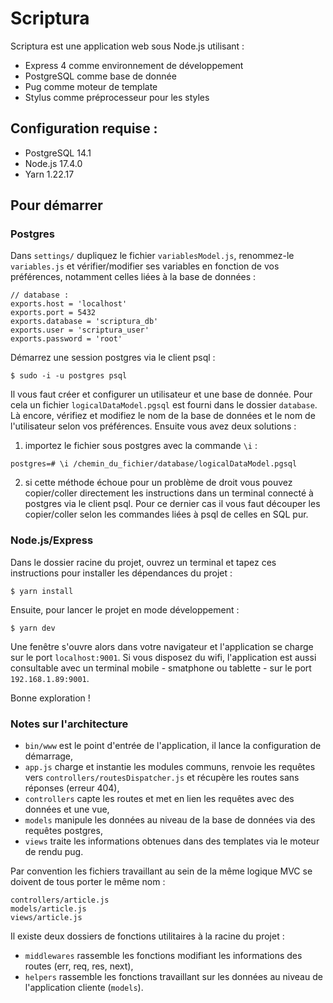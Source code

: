 # Scriptura

Scriptura est une application web sous Node.js utilisant :
* Express 4 comme environnement de développement
* PostgreSQL comme base de donnée
* Pug comme moteur de template
* Stylus comme préprocesseur pour les styles

## Configuration requise :

* PostgreSQL 14.1
* Node.js 17.4.0
* Yarn 1.22.17

## Pour démarrer

### Postgres

Dans `settings/` dupliquez le fichier `variablesModel.js`, renommez-le `variables.js` et vérifier/modifier ses variables en fonction de vos préférences, notamment celles liées à la base de données :

```
// database :
exports.host = 'localhost'
exports.port = 5432
exports.database = 'scriptura_db'
exports.user = 'scriptura_user'
exports.password = 'root'
```

Démarrez une session postgres via le client psql :

```
$ sudo -i -u postgres psql
```

Il vous faut créer et configurer un utilisateur et une base de donnée. Pour cela un fichier `logicalDataModel.pgsql` est fourni dans le dossier `database`. Là encore, vérifiez et modifiez le nom de la base de données et le nom de l'utilisateur selon vos préférences. Ensuite vous avez deux solutions :

1. importez le fichier sous postgres avec la commande `\i` :

```
postgres=# \i /chemin_du_fichier/database/logicalDataModel.pgsql
```
2. si cette méthode échoue pour un problème de droit vous pouvez copier/coller directement les instructions dans un terminal connecté à postgres via le client psql. Pour ce dernier cas il vous faut découper les copier/coller selon les commandes liées à psql de celles en SQL pur.

### Node.js/Express

Dans le dossier racine du projet, ouvrez un terminal et tapez ces instructions pour installer les dépendances du projet :

```
$ yarn install
```

Ensuite, pour lancer le projet en mode développement :

```
$ yarn dev
```

Une fenêtre s'ouvre alors dans votre navigateur et l'application se charge sur le port `localhost:9001`. Si vous disposez du wifi, l'application est aussi consultable avec un terminal mobile - smatphone ou tablette - sur le port `192.168.1.89:9001`.

Bonne exploration !

### Notes sur l'architecture

- `bin/www`  est le point d'entrée de l'application, il lance la configuration de démarrage,
- `app.js` charge et instantie les modules communs, renvoie les requêtes vers `controllers/routesDispatcher.js` et récupère les routes sans réponses (erreur 404),
- `controllers` capte les routes et met en lien les requêtes avec des données et une vue,
- `models` manipule les données au niveau de la base de données via des requêtes postgres,
- `views` traite les informations obtenues dans des templates via le moteur de rendu pug.

Par convention les fichiers travaillant au sein de la même logique MVC se doivent de tous porter le même nom :
```
controllers/article.js
models/article.js
views/article.js
```
Il existe deux dossiers de fonctions utilitaires à la racine du projet :
- `middlewares` rassemble les fonctions modifiant les informations des routes (err, req, res, next),
- `helpers` rassemble les fonctions travaillant sur les données au niveau de l'application cliente (`models`).